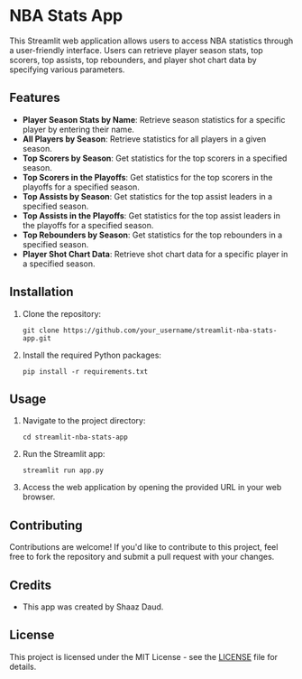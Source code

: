 # NBA Stats App

This Streamlit web application allows users to access NBA statistics through a user-friendly interface. Users can retrieve player season stats, top scorers, top assists, top rebounders, and player shot chart data by specifying various parameters.

## Features

- **Player Season Stats by Name**: Retrieve season statistics for a specific player by entering their name.
- **All Players by Season**: Retrieve statistics for all players in a given season.
- **Top Scorers by Season**: Get statistics for the top scorers in a specified season.
- **Top Scorers in the Playoffs**: Get statistics for the top scorers in the playoffs for a specified season.
- **Top Assists by Season**: Get statistics for the top assist leaders in a specified season.
- **Top Assists in the Playoffs**: Get statistics for the top assist leaders in the playoffs for a specified season.
- **Top Rebounders by Season**: Get statistics for the top rebounders in a specified season.
- **Player Shot Chart Data**: Retrieve shot chart data for a specific player in a specified season.

## Installation

1. Clone the repository:

   ```
   git clone https://github.com/your_username/streamlit-nba-stats-app.git
   ```

2. Install the required Python packages:

   ```
   pip install -r requirements.txt
   ```

## Usage

1. Navigate to the project directory:

   ```
   cd streamlit-nba-stats-app
   ```

2. Run the Streamlit app:

   ```
   streamlit run app.py
   ```

3. Access the web application by opening the provided URL in your web browser.

## Contributing

Contributions are welcome! If you'd like to contribute to this project, feel free to fork the repository and submit a pull request with your changes.

## Credits

- This app was created by Shaaz Daud.

## License

This project is licensed under the MIT License - see the [LICENSE](LICENSE) file for details.

